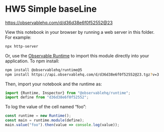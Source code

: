 # HW5 Simple baseLine

https://observablehq.com/d/d36d38e6f0f52552@23

View this notebook in your browser by running a web server in this folder. For
example:

~~~sh
npx http-server
~~~

Or, use the [Observable Runtime](https://github.com/observablehq/runtime) to
import this module directly into your application. To npm install:

~~~sh
npm install @observablehq/runtime@5
npm install https://api.observablehq.com/d/d36d38e6f0f52552@23.tgz?v=3
~~~

Then, import your notebook and the runtime as:

~~~js
import {Runtime, Inspector} from "@observablehq/runtime";
import define from "d36d38e6f0f52552";
~~~

To log the value of the cell named “foo”:

~~~js
const runtime = new Runtime();
const main = runtime.module(define);
main.value("foo").then(value => console.log(value));
~~~
